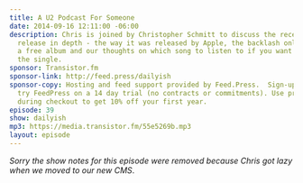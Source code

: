 ```yaml
---
title: A U2 Podcast For Someone
date: 2014-09-16 12:11:00 -06:00
description: Chris is joined by Christopher Schmitt to discuss the recent U2 album
  release in depth - the way it was released by Apple, the backlash online to getting
  a free album and our thoughts on which song to listen to if you want to go beyond
  the single.
sponsor: Transistor.fm
sponsor-link: http://feed.press/dailyish
sponsor-copy: Hosting and feed support provided by Feed.Press.  Sign-up today and
  try FeedPress on a 14 day trial (no contracts or commitments). Use promo code "dailyish"
  during checkout to get 10% off your first year.
episode: 39
show: dailyish
mp3: https://media.transistor.fm/55e5269b.mp3
layout: episode
---
```


<em>Sorry the show notes for this episode were removed because Chris got lazy when we moved to our new CMS</em>.
